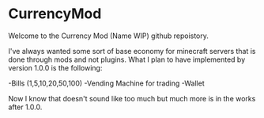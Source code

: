 # CurrencyMod

Welcome to the Currency Mod (Name WIP) github repoistory.

I've always wanted some sort of base economy for minecraft servers that is done through mods and not plugins. What I plan to have implemented by version 1.0.0 is the following:

-Bills (1,5,10,20,50,100)
-Vending Machine for trading
-Wallet
         
Now I know that doesn't sound like too much but much more is in the works after 1.0.0.
